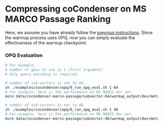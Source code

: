 # Compressing coCondenser on MS MARCO Passage Ranking

Here, we assume you have already follow the [previous instructions](..). Since the warmup process uses OPQ, now you can simply evaluate the effectiveness of the warmup checkpoint.


### OPQ Evaluation

```bash
# For example, 
# number of gpus to use is 1 (first argument)
# Only query encoding is required.

# number of sub-vectors is set to 64.
sh ./examples/cocondenser/opq/6_run_opq_eval.sh 1 64
# For example, here is the performance on MS MARCO dev set.
more data/cocondenser-marco-passage/subvector-64/warmup_output/dev/metric.json 

# number of sub-vectors is set to 48. 
sh ./examples/cocondenser/opq/6_run_opq_eval.sh 1 48
# For example, here is the performance on MS MARCO dev set.
more data/cocondenser-marco-passage/subvector-48/warmup_output/dev/metric.json 
```

